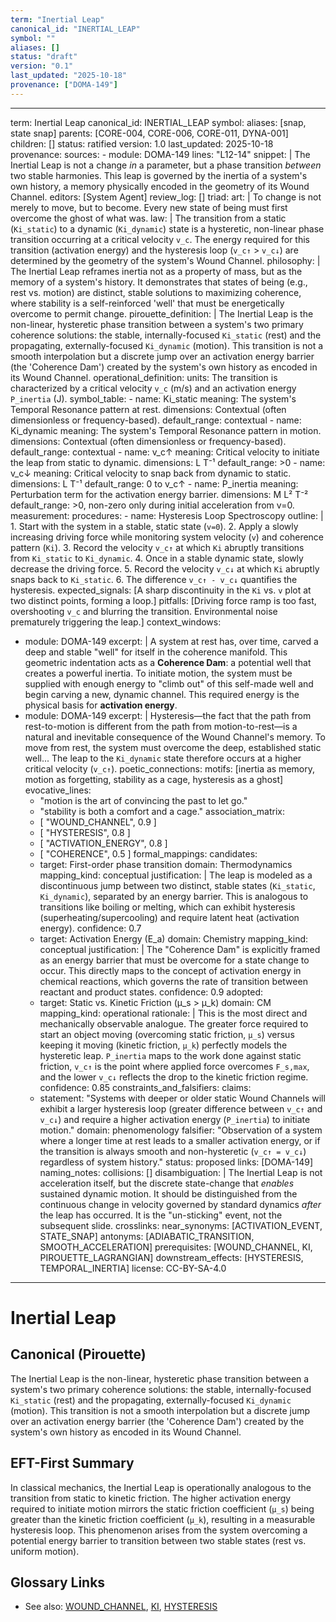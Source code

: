 ```yaml
---
term: "Inertial Leap"
canonical_id: "INERTIAL_LEAP"
symbol: ""
aliases: []
status: "draft"
version: "0.1"
last_updated: "2025-10-18"
provenance: ["DOMA-149"]
---
```


---
term: Inertial Leap
canonical_id: INERTIAL_LEAP
symbol: 
aliases: [snap, state snap]
parents: [CORE-004, CORE-006, CORE-011, DYNA-001]
children: []
status: ratified
version: 1.0
last_updated: 2025-10-18
provenance:
  sources:
    - module: DOMA-149
      lines: "L12-14"
      snippet: |
        The Inertial Leap is not a change *in* a parameter, but a phase transition *between* two stable harmonies. This leap is governed by the inertia of a system's own history, a memory physically encoded in the geometry of its Wound Channel.
  editors: [System Agent]
  review_log: []
triad:
  art: |
    To change is not merely to move, but to become. Every new state of being must first overcome the ghost of what was.
  law: |
    The transition from a static (`Ki_static`) to a dynamic (`Ki_dynamic`) state is a hysteretic, non-linear phase transition occurring at a critical velocity `v_c`. The energy required for this transition (activation energy) and the hysteresis loop (`v_c↑` > `v_c↓`) are determined by the geometry of the system's Wound Channel.
  philosophy: |
    The Inertial Leap reframes inertia not as a property of mass, but as the memory of a system's history. It demonstrates that states of being (e.g., rest vs. motion) are distinct, stable solutions to maximizing coherence, where stability is a self-reinforced 'well' that must be energetically overcome to permit change.
pirouette_definition: |
  The Inertial Leap is the non-linear, hysteretic phase transition between a system's two primary coherence solutions: the stable, internally-focused `Ki_static` (rest) and the propagating, externally-focused `Ki_dynamic` (motion). This transition is not a smooth interpolation but a discrete jump over an activation energy barrier (the 'Coherence Dam') created by the system's own history as encoded in its Wound Channel.
operational_definition:
  units: The transition is characterized by a critical velocity `v_c` (m/s) and an activation energy `P_inertia` (J).
  symbol_table:
    - name: Ki_static
      meaning: The system's Temporal Resonance pattern at rest.
      dimensions: Contextual (often dimensionless or frequency-based).
      default_range: contextual
    - name: Ki_dynamic
      meaning: The system's Temporal Resonance pattern in motion.
      dimensions: Contextual (often dimensionless or frequency-based).
      default_range: contextual
    - name: v_c↑
      meaning: Critical velocity to initiate the leap from static to dynamic.
      dimensions: L T⁻¹
      default_range: >0
    - name: v_c↓
      meaning: Critical velocity to snap back from dynamic to static.
      dimensions: L T⁻¹
      default_range: 0 to v_c↑
    - name: P_inertia
      meaning: Perturbation term for the activation energy barrier.
      dimensions: M L² T⁻²
      default_range: >0, non-zero only during initial acceleration from v=0.
  measurement:
    procedures:
      - name: Hysteresis Loop Spectroscopy
        outline: |
          1. Start with the system in a stable, static state (`v=0`).
          2. Apply a slowly increasing driving force while monitoring system velocity (`v`) and coherence pattern (`Ki`).
          3. Record the velocity `v_c↑` at which `Ki` abruptly transitions from `Ki_static` to `Ki_dynamic`.
          4. Once in a stable dynamic state, slowly decrease the driving force.
          5. Record the velocity `v_c↓` at which `Ki` abruptly snaps back to `Ki_static`.
          6. The difference `v_c↑ - v_c↓` quantifies the hysteresis.
        expected_signals: [A sharp discontinuity in the `Ki` vs. `v` plot at two distinct points, forming a loop.]
        pitfalls: [Driving force ramp is too fast, overshooting `v_c` and blurring the transition. Environmental noise prematurely triggering the leap.]
context_windows:
  - module: DOMA-149
    excerpt: |
      A system at rest has, over time, carved a deep and stable "well" for itself in the coherence manifold. This geometric indentation acts as a **Coherence Dam**: a potential well that creates a powerful inertia. To initiate motion, the system must be supplied with enough energy to "climb out" of this self-made well and begin carving a new, dynamic channel. This required energy is the physical basis for **activation energy**.
  - module: DOMA-149
    excerpt: |
      Hysteresis—the fact that the path from rest-to-motion is different from the path from motion-to-rest—is a natural and inevitable consequence of the Wound Channel's memory. To move from rest, the system must overcome the deep, established static well... The leap to the `Ki_dynamic` state therefore occurs at a higher critical velocity (`v_c↑`).
poetic_connections:
  motifs: [inertia as memory, motion as forgetting, stability as a cage, hysteresis as a ghost]
  evocative_lines:
    - "motion is the art of convincing the past to let go."
    - "stability is both a comfort and a cage."
  association_matrix:
    - [ "WOUND_CHANNEL", 0.9 ]
    - [ "HYSTERESIS", 0.8 ]
    - [ "ACTIVATION_ENERGY", 0.8 ]
    - [ "COHERENCE", 0.5 ]
formal_mappings:
  candidates:
    - target: First-order phase transition
      domain: Thermodynamics
      mapping_kind: conceptual
      justification: |
        The leap is modeled as a discontinuous jump between two distinct, stable states (`Ki_static`, `Ki_dynamic`), separated by an energy barrier. This is analogous to transitions like boiling or melting, which can exhibit hysteresis (superheating/supercooling) and require latent heat (activation energy).
      confidence: 0.7
    - target: Activation Energy (E_a)
      domain: Chemistry
      mapping_kind: conceptual
      justification: |
        The "Coherence Dam" is explicitly framed as an energy barrier that must be overcome for a state change to occur. This directly maps to the concept of activation energy in chemical reactions, which governs the rate of transition between reactant and product states.
      confidence: 0.9
  adopted:
    - target: Static vs. Kinetic Friction (μ_s > μ_k)
      domain: CM
      mapping_kind: operational
      rationale: |
        This is the most direct and mechanically observable analogue. The greater force required to start an object moving (overcoming static friction, `μ_s`) versus keeping it moving (kinetic friction, `μ_k`) perfectly models the hysteretic leap. `P_inertia` maps to the work done against static friction, `v_c↑` is the point where applied force overcomes `F_s,max`, and the lower `v_c↓` reflects the drop to the kinetic friction regime.
      confidence: 0.85
constraints_and_falsifiers:
  claims:
    - statement: "Systems with deeper or older static Wound Channels will exhibit a larger hysteresis loop (greater difference between `v_c↑` and `v_c↓`) and require a higher activation energy (`P_inertia`) to initiate motion."
      domain: phenomenology
      falsifier: "Observation of a system where a longer time at rest leads to a smaller activation energy, or if the transition is always smooth and non-hysteretic (`v_c↑ = v_c↓`) regardless of system history."
      status: proposed
      links: [DOMA-149]
naming_notes:
  collisions: []
  disambiguation: |
    The Inertial Leap is not acceleration itself, but the discrete state-change that *enables* sustained dynamic motion. It should be distinguished from the continuous change in velocity governed by standard dynamics *after* the leap has occurred. It is the "un-sticking" event, not the subsequent slide.
crosslinks:
  near_synonyms: [ACTIVATION_EVENT, STATE_SNAP]
  antonyms: [ADIABATIC_TRANSITION, SMOOTH_ACCELERATION]
  prerequisites: [WOUND_CHANNEL, KI, PIROUETTE_LAGRANGIAN]
  downstream_effects: [HYSTERESIS, TEMPORAL_INERTIA]
license: CC-BY-SA-4.0
---

# Inertial Leap

## Canonical (Pirouette)
The Inertial Leap is the non-linear, hysteretic phase transition between a system's two primary coherence solutions: the stable, internally-focused `Ki_static` (rest) and the propagating, externally-focused `Ki_dynamic` (motion). This transition is not a smooth interpolation but a discrete jump over an activation energy barrier (the 'Coherence Dam') created by the system's own history as encoded in its Wound Channel.

## EFT-First Summary
In classical mechanics, the Inertial Leap is operationally analogous to the transition from static to kinetic friction. The higher activation energy required to initiate motion mirrors the static friction coefficient (`μ_s`) being greater than the kinetic friction coefficient (`μ_k`), resulting in a measurable hysteresis loop. This phenomenon arises from the system overcoming a potential energy barrier to transition between two stable states (rest vs. uniform motion).

## Glossary Links
- See also: [WOUND_CHANNEL](...), [KI](...), [HYSTERESIS](...)